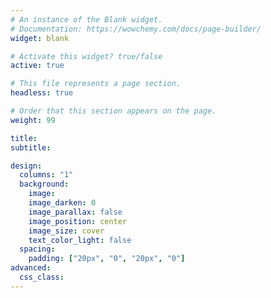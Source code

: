 ```yaml
---
# An instance of the Blank widget.
# Documentation: https://wowchemy.com/docs/page-builder/
widget: blank

# Activate this widget? true/false
active: true

# This file represents a page section.
headless: true

# Order that this section appears on the page.
weight: 99

title:
subtitle:

design:
  columns: "1"
  background:
    image:
    image_darken: 0
    image_parallax: false
    image_position: center
    image_size: cover
    text_color_light: false
  spacing:
    padding: ["20px", "0", "20px", "0"]
advanced:
  css_class:
---
```


<script>if(!window.mootrack){ !function(t,n,e,o,a){function d(t){var n=~~(Date.now()/3e5),o=document.createElement(e);o.async=!0,o.src=t+"?ts="+n;var a=document.getElementsByTagName(e)[0];a.parentNode.insertBefore(o,a)}t.MooTrackerObject=a,t[a]=t[a]||function(){return t[a].q?void t[a].q.push(arguments):void(t[a].q=[arguments])},window.attachEvent?window.attachEvent("onload",d.bind(this,o)):window.addEventListener("load",d.bind(this,o),!1)}(window,document,"script","https://cdn.stat-track.com/statics/moosend-tracking.min.js","mootrack"); } mootrack('loadForm', 'cc5f88c94b8243a7bc93eb17b6dc45a1');</script>
